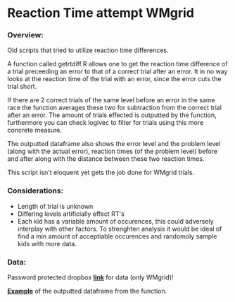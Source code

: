 # Reaction Time attempt WMgrid

### Overview:

Old scripts that tried to utilize reaction time differences.

A function called getrtdiff.R allows one to get the reaction time difference of a trial preceeding an error to that of a correct trial after an error. It in no way looks at the reaction time of the trial with an error, since the error cuts the trial short.

If there are 2 correct trials of the same level before an error in the same race the function averages these two for subtraction from the correct trial after an error. The amount of trials effected is outputted by the function, furthermore you can check logivec to filter for trials using this more concrete measure. 

The outputted dataframe also shows the error level and the problem level (along with the actual error), reaction times (of the problem level) before and after along with the distance between these two reaction times. 

This script isn't eloquent yet gets the job done for WMgrid trials.

### Considerations:
+ Length of trial is unknown
+ Differing levels artificially effect RT's
+ Each kid has a variable amount of occurences, this could adversely interplay with other factors. To strenghten analysis it would be ideal of find a min amount of acceptiable occurences and randomoly sample kids with more data.

### Data:

Password protected dropbox [**link**](https://www.dropbox.com/s/gcadz4if72re47u/WMgrid_trials_trainingfullpure.zip?dl=0) for data (only WMgrid)!

[**Example**](https://www.dropbox.com/s/tm1xai151701uad/example_getrtdiff.zip?dl=0) of the outputted dataframe from the function.